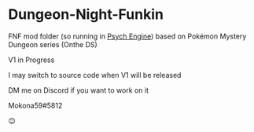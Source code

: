 # Dungeon-Night-Funkin
FNF mod folder (so running in [Psych Engine](https://github.com/ShadowMario/FNF-PsychEngine)) based on Pokémon Mystery Dungeon series (Onthe DS)

V1 in Progress

I may switch to source code when V1 will be released

DM me on Discord if you want to work on it 

Mokona59#5812

😉
